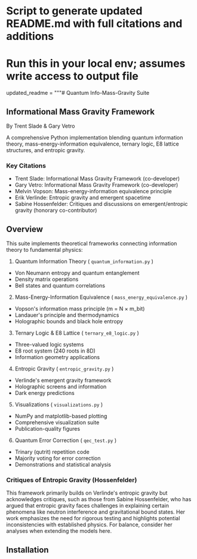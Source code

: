 # Script to generate updated README.md with full citations and additions
# Run this in your local env; assumes write access to output file

updated_readme = """# Quantum Info-Mass-Gravity Suite

## Informational Mass Gravity Framework

By Trent Slade & Gary Vetro

A comprehensive Python implementation blending quantum information theory, mass-energy-information equivalence, ternary logic, E8 lattice structures, and entropic gravity.

### Key Citations

* Trent Slade: Informational Mass Gravity Framework (co-developer)
* Gary Vetro: Informational Mass Gravity Framework (co-developer)
* Melvin Vopson: Mass-energy-information equivalence principle
* Erik Verlinde: Entropic gravity and emergent spacetime
* Sabine Hossenfelder: Critiques and discussions on emergent/entropic gravity (honorary co-contributor)

## Overview

This suite implements theoretical frameworks connecting information theory to fundamental physics:

1. Quantum Information Theory ( `quantum_information.py` )

  * Von Neumann entropy and quantum entanglement
  * Density matrix operations
  * Bell states and quantum correlations
2. Mass-Energy-Information Equivalence ( `mass_energy_equivalence.py` )

  * Vopson's information mass principle (m = N × m_bit)
  * Landauer's principle and thermodynamics
  * Holographic bounds and black hole entropy
3. Ternary Logic & E8 Lattice ( `ternary_e8_logic.py` )

  * Three-valued logic systems
  * E8 root system (240 roots in 8D)
  * Information geometry applications
4. Entropic Gravity ( `entropic_gravity.py` )

  * Verlinde's emergent gravity framework
  * Holographic screens and information
  * Dark energy predictions
5. Visualizations ( `visualizations.py` )

  * NumPy and matplotlib-based plotting
  * Comprehensive visualization suite
  * Publication-quality figures
6. Quantum Error Correction ( `qec_test.py` )

  * Trinary (qutrit) repetition code
  * Majority voting for error correction
  * Demonstrations and statistical analysis

### Critiques of Entropic Gravity (Hossenfelder)
This framework primarily builds on Verlinde's entropic gravity but acknowledges critiques, such as those from Sabine Hossenfelder, who has argued that entropic gravity faces challenges in explaining certain phenomena like neutron interference and gravitational bound states. Her work emphasizes the need for rigorous testing and highlights potential inconsistencies with established physics. For balance, consider her analyses when extending the models here.

## Installation
